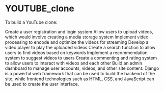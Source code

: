 # YOUTUBE_clone

To build a YouTube clone:

Create a user registration and login system
Allow users to upload videos, which would involve creating a media storage system
Implement video processing to encode and optimize the videos for streaming
Develop a video player to play the uploaded videos
Create a search function to allow users to find videos based on keywords
Implement a recommendation system to suggest videos to users
Create a commenting and rating system to allow users to interact with videos and each other
Build an admin dashboard to manage user accounts, videos, and other site content.
Django is a powerful web framework that can be used to build the backend of the site, while frontend technologies such as HTML, CSS, and JavaScript can be used to create the user interface.

